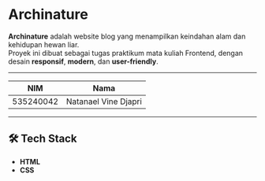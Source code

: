 ﻿# Archinature

**Archinature** adalah website blog yang menampilkan keindahan alam dan kehidupan hewan liar.  
Proyek ini dibuat sebagai tugas praktikum mata kuliah Frontend, dengan desain **responsif**, **modern**, dan **user-friendly**.

---
| NIM        | Nama             |
|------------|-----------------|
| 535240042  | Natanael Vine Djapri |

---
## 🛠️ Tech Stack
- **HTML** 
- **CSS** 





